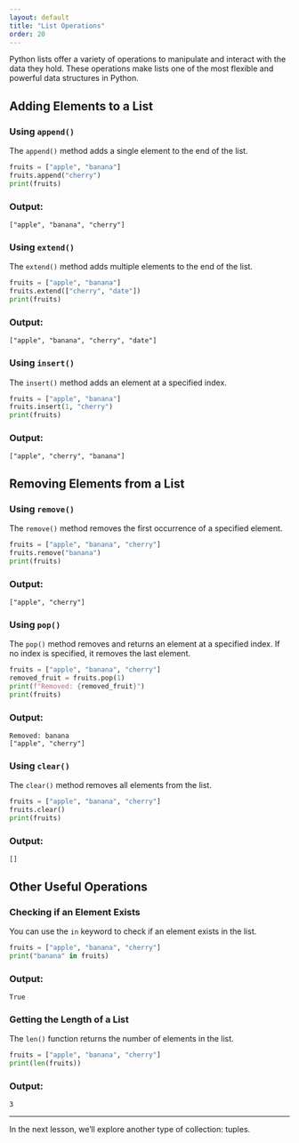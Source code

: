 ```yaml
---
layout: default
title: "List Operations"
order: 20
---
```


Python lists offer a variety of operations to manipulate and interact with the data they hold. These operations make lists one of the most flexible and powerful data structures in Python.

## Adding Elements to a List

### Using `append()`
The `append()` method adds a single element to the end of the list.

```python
fruits = ["apple", "banana"]
fruits.append("cherry")
print(fruits)
```

### Output:
```plaintext
["apple", "banana", "cherry"]
```

### Using `extend()`
The `extend()` method adds multiple elements to the end of the list.

```python
fruits = ["apple", "banana"]
fruits.extend(["cherry", "date"])
print(fruits)
```

### Output:
```plaintext
["apple", "banana", "cherry", "date"]
```

### Using `insert()`
The `insert()` method adds an element at a specified index.

```python
fruits = ["apple", "banana"]
fruits.insert(1, "cherry")
print(fruits)
```

### Output:
```plaintext
["apple", "cherry", "banana"]
```

## Removing Elements from a List

### Using `remove()`
The `remove()` method removes the first occurrence of a specified element.

```python
fruits = ["apple", "banana", "cherry"]
fruits.remove("banana")
print(fruits)
```

### Output:
```plaintext
["apple", "cherry"]
```

### Using `pop()`
The `pop()` method removes and returns an element at a specified index. If no index is specified, it removes the last element.

```python
fruits = ["apple", "banana", "cherry"]
removed_fruit = fruits.pop(1)
print(f"Removed: {removed_fruit}")
print(fruits)
```

### Output:
```plaintext
Removed: banana
["apple", "cherry"]
```

### Using `clear()`
The `clear()` method removes all elements from the list.

```python
fruits = ["apple", "banana", "cherry"]
fruits.clear()
print(fruits)
```

### Output:
```plaintext
[]
```

## Other Useful Operations

### Checking if an Element Exists
You can use the `in` keyword to check if an element exists in the list.

```python
fruits = ["apple", "banana", "cherry"]
print("banana" in fruits)
```

### Output:
```plaintext
True
```

### Getting the Length of a List
The `len()` function returns the number of elements in the list.

```python
fruits = ["apple", "banana", "cherry"]
print(len(fruits))
```

### Output:
```plaintext
3
```

---

In the next lesson, we’ll explore another type of collection: tuples.
